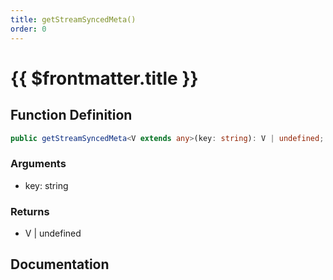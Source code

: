 ```yaml
---
title: getStreamSyncedMeta()
order: 0
---
```


# {{ $frontmatter.title }}

## Function Definition

```ts
public getStreamSyncedMeta<V extends any>(key: string): V | undefined;
```

### Arguments

* key: string

### Returns

* V | undefined

## Documentation

<!--@include: ./parts/getStreamSyncedMeta.md-->
